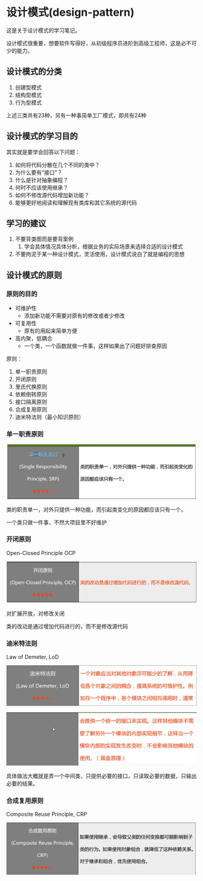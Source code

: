 # 设计模式(design-pattern)

这是关于设计模式的学习笔记。

设计模式很重要，想要软件写得好，从初级程序员进阶到高级工程师，这是必不可少的能力。

## 设计模式的分类

1. 创建型模式
2. 结构型模式
3. 行为型模式

上述三类共有23种，另有一种事简单工厂模式，即共有24种

## 设计模式的学习目的

其实就是要学会回答以下问题：
1. 如何将代码分散在几个不同的类中？
2. 为什么要有“接口”？
3. 什么是针对抽象编程？
4. 何时不应该使用继承？
5. 如何不修改源代码增加新功能？
6. 能够更好地阅读和理解现有类库和其它系统的源代码

## 学习的建议

1. 不要背类图而是要背案例
   1. 学会具体情况具体分析，根据业务的实际场景来选择合适的设计模式
2. 不要拘泥于某一种设计模式，灵活使用，设计模式说白了就是编程的思想

## 设计模式的原则

### 原则的目的

* 可维护性
  * 添加新功能不需要对原有的修改或者少修改
* 可复用性
  * 原有的用起来简单方便
* 高内聚，低耦合
  * 一个类，一个函数就做一件事，这样如果出了问题好排查原因

原则：
1. 单一职责原则
2. 开闭原则
3. 里氏代换原则
4. 依赖倒转原则
5. 接口隔离原则
6. 合成复用原则
7. 迪米特法则（最小知识原则）

### 单一职责原则

![](./asset/单一职责原则.png)

类的职责单一，对外只提供一种功能，而引起类变化的原因都应该只有一个。

一个类只做一件事，不然大项目里不好维护

### 开闭原则

Open-Closed Principle OCP

![](./asset/开闭原则.png)

对扩展开放，对修改关闭

类的改动是通过增加代码进行的，而不是修改源代码

### 迪米特法则

Law of Demeter, LoD

![](asset/迪米特法则.png)

![](asset/迪米特法则02.png)

具体做法大概就是弄一个中间类，只提供必要的接口，只读取必要的数据，只输出必要的结果。

### 合成复用原则

Composite Reuse Principle, CRP

![](asset/合成复用原则.png)


